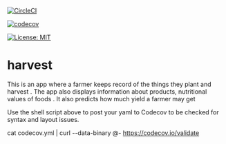 
[![CircleCI](https://circleci.com/gh/GunPointCoders/harvest/tree/master.svg?style=svg)](https://circleci.com/gh/GunPointCoders/harvest/tree/master)

[![codecov](https://codecov.io/gh/GunPointCoders/harvest/branch/master/graph/badge.svg?token=1AYMUTWEBR)](https://codecov.io/gh/GunPointCoders/harvest)






[![License: MIT](https://img.shields.io/badge/License-MIT-yellow.svg)](https://opensource.org/licenses/MIT)



# harvest
This is an app where a farmer keeps record of the things they plant and harvest . The app also displays information about products, nutritional values of foods . It also predicts how much yield a farmer may get 



Use the shell script above to post your yaml to Codecov to be checked for syntax and layout issues.

cat codecov.yml | curl --data-binary @- https://codecov.io/validate
